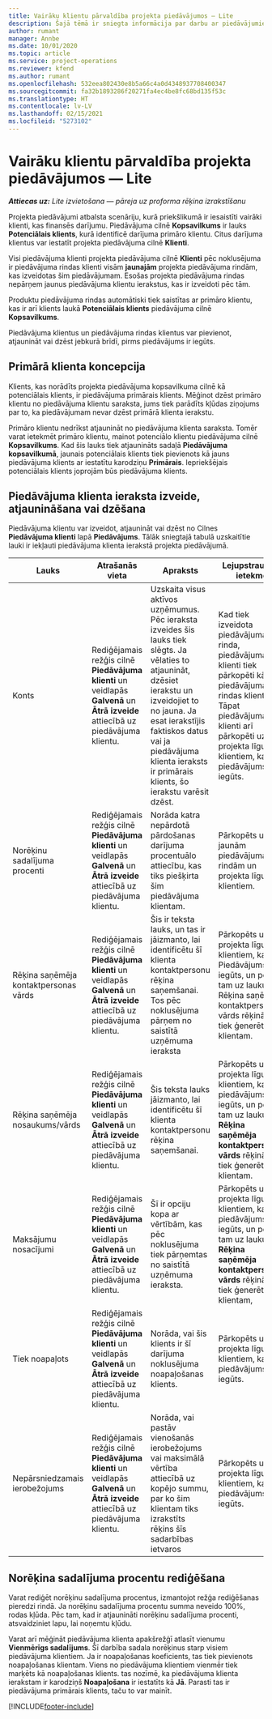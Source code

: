 ```yaml
---
title: Vairāku klientu pārvaldība projekta piedāvājumos — Lite
description: Šajā tēmā ir sniegta informācija par darbu ar piedāvājumiem ar vairākiem klientiem, kuri finansēs šo projektu. (Sales)
author: rumant
manager: Annbe
ms.date: 10/01/2020
ms.topic: article
ms.service: project-operations
ms.reviewer: kfend
ms.author: rumant
ms.openlocfilehash: 532eea802430e8b5a66c4a0d4348937708400347
ms.sourcegitcommit: fa32b1893286f20271fa4ec4be8fc68bd135f53c
ms.translationtype: HT
ms.contentlocale: lv-LV
ms.lasthandoff: 02/15/2021
ms.locfileid: "5273102"
---
```

# <a name="manage-multiple-customers-on-project-quotes---lite"></a>Vairāku klientu pārvaldība projekta piedāvājumos — Lite

_**Attiecas uz:** Lite izvietošana — pāreja uz proforma rēķina izrakstīšanu_

Projekta piedāvājumi atbalsta scenāriju, kurā priekšlikumā ir iesaistīti vairāki klienti, kas finansēs darījumu. Piedāvājuma cilnē **Kopsavilkums** ir lauks **Potenciālais klients**, kurā identificē darījuma primāro klientu. Citus darījuma klientus var iestatīt projekta piedāvājuma cilnē **Klienti**.

Visi piedāvājuma klienti projekta piedāvājuma cilnē **Klienti** pēc noklusējuma ir piedāvājuma rindas klienti visām **jaunajām** projekta piedāvājuma rindām, kas izveidotas šim piedāvājumam. Esošas projekta piedāvājuma rindas nepārņem jaunus piedāvājuma klientu ierakstus, kas ir izveidoti pēc tām.

Produktu piedāvājuma rindas automātiski tiek saistītas ar primāro klientu, kas ir arī klients laukā **Potenciālais klients** piedāvājuma cilnē **Kopsavilkums**.

Piedāvājuma klientus un piedāvājuma rindas klientus var pievienot, atjaunināt vai dzēst jebkurā brīdī, pirms piedāvājums ir iegūts.

## <a name="concept-of-a-primary-customer"></a>Primārā klienta koncepcija

Klients, kas norādīts projekta piedāvājuma kopsavilkuma cilnē kā potenciālais klients, ir piedāvājuma primārais klients. Mēģinot dzēst primāro klientu no piedāvājuma klientu saraksta, jums tiek parādīts kļūdas ziņojums par to, ka piedāvājumam nevar dzēst primārā klienta ierakstu.

Primāro klientu nedrīkst atjaunināt no piedāvājuma klienta saraksta. Tomēr varat ietekmēt primāro klientu, mainot potenciālo klientu piedāvājuma cilnē **Kopsavilkums**. Kad šis lauks tiek atjaunināts sadaļā **Piedāvājuma kopsavilkumā**, jaunais potenciālais klients tiek pievienots kā jauns piedāvājuma klients ar iestatītu karodziņu **Primārais**. Iepriekšējais potenciālais klients joprojām būs piedāvājuma klients.

## <a name="create-update-or-delete-a-quote-customer-record"></a>Piedāvājuma klienta ieraksta izveide, atjaunināšana vai dzēšana

Piedāvājuma klientu var izveidot, atjaunināt vai dzēst no Cilnes **Piedāvājuma klienti** lapā **Piedāvājums**. Tālāk sniegtajā tabulā uzskaitītie lauki ir iekļauti piedāvājuma klienta ierakstā projekta piedāvājumā.

| **Lauks** | **Atrašanās vieta** | **Apraksts** | **Lejupstraumes ietekme** |
| --- | --- | --- | --- |
| Konts | Rediģējamais režģis cilnē **Piedāvājuma klienti** un veidlapās **Galvenā** un **Ātrā izveide** attiecībā uz piedāvājuma klientu. | Uzskaita visus aktīvos uzņēmumus. Pēc ieraksta izveides šis lauks tiek slēgts. Ja vēlaties to atjaunināt, dzēsiet ierakstu un izveidojiet to no jauna. Ja esat ierakstījis faktiskos datus vai ja piedāvājuma klienta ieraksts ir primārais klients, šo ierakstu varēsit dzēst. | Kad tiek izveidota piedāvājuma rinda, piedāvājuma klienti tiek pārkopēti kā piedāvājuma rindas klienti. Tāpat piedāvājuma klienti arī pārkopēti uz projekta līguma klientiem, kad piedāvājums ir iegūts. |
| Norēķinu sadalījuma procenti | Rediģējamais režģis cilnē **Piedāvājuma klienti** un veidlapās **Galvenā** un **Ātrā izveide** attiecībā uz piedāvājuma klientu. | Norāda katra nepārdotā pārdošanas darījuma procentuālo attiecību, kas tiks piešķirta šim piedāvājuma klientam. | Pārkopēts uz jaunām piedāvājuma rindām un projekta līguma klientiem. |
| Rēķina saņēmēja kontaktpersonas vārds | Rediģējamais režģis cilnē **Piedāvājuma klienti** un veidlapās **Galvenā** un **Ātrā izveide** attiecībā uz piedāvājuma klientu. | Šis ir teksta lauks, un tas ir jāizmanto, lai identificētu šī klienta kontaktpersonu rēķina saņemšanai. Tos pēc noklusējuma pārņem no saistītā uzņēmuma ieraksta | Pārkopēts uz projekta līguma klientiem, kad Piedāvājums ir iegūts, un pēc tam uz lauku Rēķina saņēmēja kontaktpersonas vārds rēķinā, kas tiek ģenerēts šim klientam. |
| Rēķina saņēmēja nosaukums/vārds | Rediģējamais režģis cilnē **Piedāvājuma klienti** un veidlapās **Galvenā** un **Ātrā izveide** attiecībā uz piedāvājuma klientu. | Šis teksta lauks jāizmanto, lai identificētu šī klienta kontaktpersonu rēķina saņemšanai. | Pārkopēts uz projekta līguma klientiem, kad piedāvājums ir iegūts, un pēc tam uz lauku **Rēķina saņēmēja kontaktpersonas vārds** rēķinā, kas tiek ģenerēts šim klientam. |
| Maksājumu nosacījumi | Rediģējamais režģis cilnē **Piedāvājuma klienti** un veidlapās **Galvenā** un **Ātrā izveide** attiecībā uz piedāvājuma klientu. | Šī ir opciju kopa ar vērtībām, kas pēc noklusējuma tiek pārņemtas no saistītā uzņēmuma ieraksta. | Pārkopēts uz projekta līguma klientiem, kad piedāvājums ir iegūts, un pēc tam uz lauku **Rēķina saņēmēja kontaktpersonas vārds** rēķinā, kas tiek ģenerēts šim klientam, |
| Tiek noapaļots | Rediģējamais režģis cilnē **Piedāvājuma klienti** un veidlapās **Galvenā** un **Ātrā izveide** attiecībā uz piedāvājuma klientu. | Norāda, vai šis klients ir šī darījuma noklusējuma noapaļošanas klients. | Pārkopēts uz projekta līguma klientiem, kad piedāvājums ir iegūts. |
| Nepārsniedzamais ierobežojums | Rediģējamais režģis cilnē **Piedāvājuma klienti** un veidlapās **Galvenā** un **Ātrā izveide** attiecībā uz piedāvājuma klientu. | Norāda, vai pastāv vienošanās ierobežojums vai maksimālā vērtība attiecībā uz kopējo summu, par ko šim klientam tiks izrakstīts rēķins šīs sadarbības ietvaros | Pārkopēts uz projekta līguma klientiem, kad piedāvājums ir iegūts. |

## <a name="editing-billing-split-percentages"></a>Norēķina sadalījuma procentu rediģēšana

Varat rediģēt norēķinu sadalījuma procentus, izmantojot režģa rediģēšanas pieredzi rindā. Ja norēķinu sadalījuma procentu summa neveido 100%, rodas kļūda. Pēc tam, kad ir atjaunināti norēķinu sadalījuma procenti, atsvaidziniet lapu, lai noņemtu kļūdu.

Varat arī mēģināt piedāvājuma klienta apakšrežģī atlasīt vienumu **Vienmērīgs sadalījums**. Šī darbība sadala norēķinus starp visiem piedāvājuma klientiem. Ja ir noapaļošanas koeficients, tas tiek pievienots noapaļošanas klientam. Viens no piedāvājuma klientiem vienmēr tiek marķēts kā noapaļošanas klients. tas nozīmē, ka piedāvājuma klienta ierakstam ir karodziņš **Noapaļošana** ir iestatīts kā **Jā**. Parasti tas ir piedāvājuma primārais klients, taču to var mainīt.


[!INCLUDE[footer-include](../../includes/footer-banner.md)]
